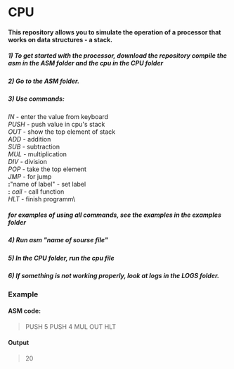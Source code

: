 # CPU

#### This repository allows you to simulate the operation of a processor that works on data structures - a stack.

##### 1) To get started with the processor, download the repository compile the asm in the ASM folder and the cpu in the CPU folder
##### 2) Go to the ASM folder.
##### 3) Use commands:
*IN* - enter the value from keyboard\
*PUSH* - push value in cpu's stack\
*OUT* - show the top element of stack\
*ADD* - addition\
*SUB* - subtraction\
*MUL* - multiplication\
*DIV* - division\
*POP* - take the top element\
*JMP* - for jump\
**:**"name of label" - set label\
**:** *call* - call function\
*HLT* - finish programm\
##### for examples of using all commands, see the examples in the examples folder
##### 4) Run asm "name of sourse file"
##### 5) In the CPU folder, run the cpu file
##### 6) If something is not working properly, look at logs in the LOGS folder.


### Example
#### ASM code:              
>PUSH 5
PUSH 4
MUL
OUT
HLT
#### Output
>20
